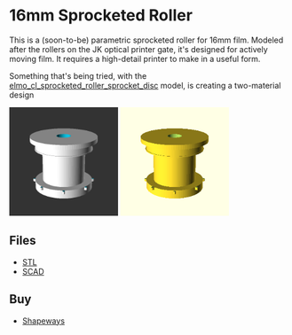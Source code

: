# 16mm Sprocketed Roller

This is a (soon-to-be) parametric sprocketed roller for 16mm film. Modeled after the rollers on the JK optical printer gate, it's designed for actively moving film. It requires a high-detail printer to make in a useful form.

Something that's being tried, with the [elmo_cl_sprocketed_roller_sprocket_disc](../elmo_cl_sprocketed_roller_sprocket_disc) model, is creating a two-material design


<p float="left">
	<img alt="16mm Sprocketed Roller" src="16mm_sprocketed_roller.png?raw=true" width="196" height="196" />
	<img alt="16mm Sprocketed Roller, Animated" src="16mm_sprocketed_roller.gif?raw=true" width="196" height="196" />
</p>

## Files

* [STL](16mm_sprocketed_roller.stl/download)
* [SCAD](16mm_sprocketed_roller.scad/download)

## Buy

* [Shapeways](https://www.shapeways.com/product/FYTKSF87Y/16mm-sprocketed-roller)